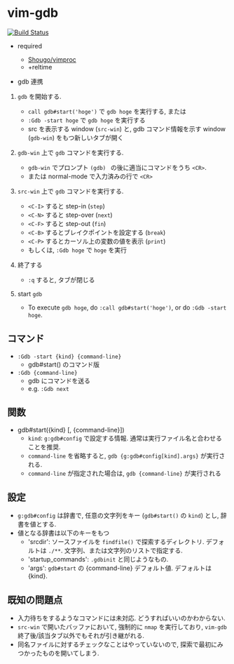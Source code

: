 vim-gdb
=====================

[![Build Status](https://travis-ci.org/syngan/vim-gdb.svg?branch=master)](https://travis-ci.org/syngan/vim-gdb)

- required
   - [Shougo/vimproc](https://github.com/Shougo/vimproc.vim)
   - +reltime

- gdb 連携

1. `gdb` を開始する.
    - `call gdb#start('hoge')` で `gdb hoge` を実行する, または
	- `:Gdb -start hoge` で `gdb hoge` を実行する
    - src を表示する window (`src-win`) と, gdb コマンド情報を示す window (`gdb-win`) をもつ新しいタブが開く
2. `gdb-win` 上で `gdb` コマンドを実行する.
   - `gdb-win` でプロンプト `(gdb) ` の後に適当にコマンドをうち `<CR>`.
   - または normal-mode で入力済みの行で `<CR>`
3. `src-win` 上で `gdb` コマンドを実行する.
    - `<C-I>` すると step-in (`step`)
    - `<C-N>` すると step-over (`next`)
    - `<C-F>` すると step-out (`fin`)
    - `<C-B>` するとブレイクポイントを設定する (`break`)
    - `<C-P>` するとカーソル上の変数の値を表示 (`print`)
	- もしくは, `:Gdb hoge` で `hoge` を実行
4. 終了する
    - `:q` すると, タブが閉じる


1. start `gdb`
	- To execute `gdb hoge`, do `:call gdb#start('hoge')`, or do `:Gdb -start hoge`.


## コマンド

- `:Gdb -start {kind} {command-line}`
   - gdb#start() のコマンド版
- `:Gdb {command-line}`
   - gdb にコマンドを送る
   - e.g. `:Gdb next`

## 関数

- gdb#start({kind} [, {command-line}])
   - `kind`: `g:gdb#config` で設定する情報. 通常は実行ファイル名と合わせることを推奨.
   - `command-line` を省略すると, `gdb {g:gdb#config[kind].args}` が実行される.
   - `command-line` が指定された場合は, `gdb {command-line}` が実行される

## 設定

- `g:gdb#config` は辞書で, 任意の文字列をキー (`gdb#start()` の `kind`) とし, 辞書を値とする.
-  値となる辞書は以下のキーをもつ 
   - 'srcdir': ソースファイルを `findfile()` で探索するディレクトリ. デフォルトは `./**`.
               文字列、または文字列のリストで指定する.
   - 'startup_commands': `.gdbinit` と同じようなもの.
   - 'args': `gdb#start` の {command-line} デフォルト値. デフォルトは {kind}.

## 既知の問題点

- 入力待ちをするようなコマンドには未対応. どうすればいいのかわからない.
- `src-win` で開いたバッファにおいて, 強制的に `nmap` を実行しており, `vim-gdb` 終了後/該当タブ以外でもそれが引き継がれる.
- 同名ファイルに対するチェックなことはやっていないので, 探索で最初にみつかったものを開いてしまう.

